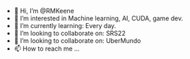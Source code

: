 - 👋 Hi, I’m @RMKeene
- 👀 I’m interested in Machine learning, AI, CUDA, game dev.
- 🌱 I’m currently learning: Every day.
- 💞️ I’m looking to collaborate on: SRS22
- 💞️ I’m looking to collaborate on: UberMundo
- 📫 How to reach me ...

